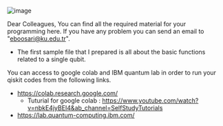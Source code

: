 ![image](https://user-images.githubusercontent.com/58440271/195145571-35ce79ff-8e6f-492d-80c9-7afb6fcf25e0.png)

Dear Colleagues,
You can find all the required material for your programming here. If you have any problem you can send an email to "eboosari@ku.edu.tr".

- The first sample file that I prepared is all about the basic functions related to a single qubit.

You can access to google colab and IBM quantum lab in order to run your qiskit codes from the following links.
 - https://colab.research.google.com/
   - Tuturial for google colab : https://www.youtube.com/watch?v=nbkE4jyBEI4&ab_channel=SelfStudyTutorials
 - https://lab.quantum-computing.ibm.com/


